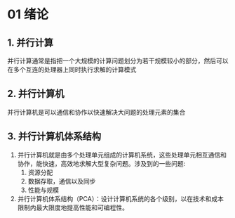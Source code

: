 # 01 绪论

## 1. 并行计算
并行计算通常是指把一个大规模的计算问题划分为若干规模较小的部分，然后可以在多个互连的处理器上同时执行求解的计算模式

## 2. 并行计算机
并行计算机是可以通信和协作以快速解决大问题的处理元素的集合

## 3. 并行计算机体系结构
1. 并行计算机就是由多个处理单元组成的计算机系统，这些处理单元相互通信和协作，能快速，高效地求解大型复杂问题。涉及到的一些问题:
   1. 资源分配
   2. 数据存取，通信以及同步
   3. 性能与规模
2. 并行计算机体系结构（PCA）：设计计算机系统的各个级别，以在技术和成本限制内最大限度地提高性能和可编程性。